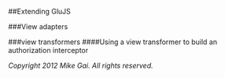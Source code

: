 ##Extending GluJS


###View adapters


###view transformers
####Using a view transformer to build an authorization interceptor

*Copyright 2012 Mike Gai. All rights reserved.*